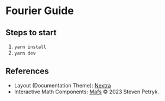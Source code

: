 # Fourier Guide
## Steps to start
1. `yarn install`
2. `yarn dev`
## References
- Layout (Documentation Theme): [Nextra](https://nextra.vercel.app/)
- Interactive Math Components: [Mafs](https://mafs.dev/) © 2023 Steven Petryk.

